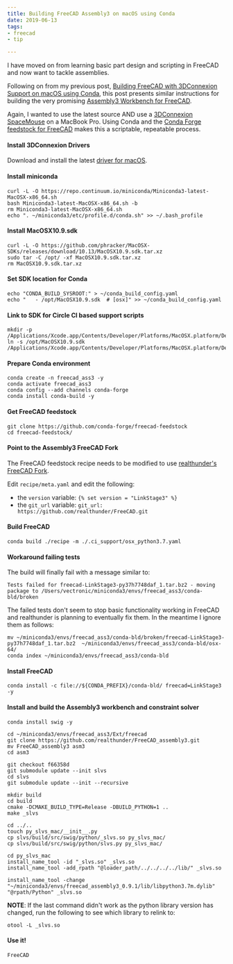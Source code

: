 ```yaml
---
title: Building FreeCAD Assembly3 on macOS using Conda 
date: 2019-06-13
tags: 
- freecad
- tip

---
```


I have moved on from learning basic part design and scripting in FreeCAD and now want to tackle assemblies.
 
Following on from my previous post, 
[Building FreeCAD with 3DConnexion Support on macOS using Conda](/posts/building-freecad-with-3dconnexion-support-on-macos-using-conda),
this post presents similar instructions for building the very promising
[Assembly3 Workbench for FreeCAD](https://github.com/realthunder/FreeCAD_assembly3).
 
Again, I wanted to use the latest source AND use a [3DConnexion SpaceMouse](https://www.3dconnexion.co.uk/spacemouse_wireless/uk/) on a MacBook Pro.
Using Conda and the [Conda Forge feedstock for FreeCAD](https://github.com/conda-forge/freecad-feedstock) makes this a
scriptable, repeatable process. 

<!--more-->

#### Install 3DConnexion Drivers

Download and install the latest [driver for macOS](https://www.3dconnexion.co.uk/service/drivers.html).

#### Install miniconda

	curl -L -O https://repo.continuum.io/miniconda/Miniconda3-latest-MacOSX-x86_64.sh
	bash Miniconda3-latest-MacOSX-x86_64.sh -b
	rm Miniconda3-latest-MacOSX-x86_64.sh 
	echo ". ~/miniconda3/etc/profile.d/conda.sh" >> ~/.bash_profile

#### Install MacOSX10.9.sdk

	curl -L -O https://github.com/phracker/MacOSX-SDKs/releases/download/10.13/MacOSX10.9.sdk.tar.xz
	sudo tar -C /opt/ -xf MacOSX10.9.sdk.tar.xz 
	rm MacOSX10.9.sdk.tar.xz

#### Set SDK location for Conda

	echo "CONDA_BUILD_SYSROOT:" > ~/conda_build_config.yaml
	echo "   - /opt/MacOSX10.9.sdk  # [osx]" >> ~/conda_build_config.yaml

#### Link to SDK for Circle CI based support scripts

	mkdir -p /Applications/Xcode.app/Contents/Developer/Platforms/MacOSX.platform/Developer/SDKs/
	ln -s /opt/MacOSX10.9.sdk /Applications/Xcode.app/Contents/Developer/Platforms/MacOSX.platform/Developer/SDKs

#### Prepare Conda environment

	conda create -n freecad_ass3 -y
	conda activate freecad_ass3
	conda config --add channels conda-forge
	conda install conda-build -y

#### Get FreeCAD feedstock

	git clone https://github.com/conda-forge/freecad-feedstock
	cd freecad-feedstock/

#### Point to the Assembly3 FreeCAD Fork
 
The FreeCAD feedstock recipe needs to be modified to use [realthunder's FreeCAD Fork](https://github.com/realthunder/FreeCAD).

Edit `recipe/meta.yaml` and edit the following:
 
* the `version` variable: `{% set version = "LinkStage3" %}`
* the `git_url` variable: `git_url: https://github.com/realthunder/FreeCAD.git`

#### Build FreeCAD

	conda build ./recipe -m ./.ci_support/osx_python3.7.yaml

#### Workaround failing tests

The build will finally fail with a message similar to:

    Tests failed for freecad-LinkStage3-py37h7748daf_1.tar.bz2 - moving package to /Users/vectronic/miniconda3/envs/freecad_ass3/conda-bld/broken

The failed tests don't seem to stop basic functionality working in FreeCAD and realthunder is planning to eventually fix them. 
In the meantime I ignore them as follows:

    mv ~/miniconda3/envs/freecad_ass3/conda-bld/broken/freecad-LinkStage3-py37h7748daf_1.tar.bz2  ~/miniconda3/envs/freecad_ass3/conda-bld/osx-64/
    conda index ~/miniconda3/envs/freecad_ass3/conda-bld

#### Install FreeCAD

	conda install -c file://${CONDA_PREFIX}/conda-bld/ freecad=LinkStage3 -y

#### Install and build the Assembly3 workbench and constraint solver

    conda install swig -y
    
    cd ~/miniconda3/envs/freecad_ass3/Ext/freecad
    git clone https://github.com/realthunder/FreeCAD_assembly3.git
    mv FreeCAD_assembly3 asm3
    cd asm3
    
    git checkout f66358d
    git submodule update --init slvs
    cd slvs
    git submodule update --init --recursive
    
    mkdir build
    cd build
    cmake -DCMAKE_BUILD_TYPE=Release -DBUILD_PYTHON=1 ..
    make _slvs
    
    cd ../..
    touch py_slvs_mac/__init__.py
    cp slvs/build/src/swig/python/_slvs.so py_slvs_mac/
    cp slvs/build/src/swig/python/slvs.py py_slvs_mac/
    
    cd py_slvs_mac
    install_name_tool -id "_slvs.so" _slvs.so
    install_name_tool -add_rpath "@loader_path/../../../../lib/" _slvs.so
    
    install_name_tool -change "~/miniconda3/envs/freecad_assembly3_0.9.1/lib/libpython3.7m.dylib" "@rpath/Python" _slvs.so
    
**NOTE**: If the last command didn't work as the python library version has changed, run the following to see which library to relink to:

    otool -L _slvs.so

#### Use it!

	FreeCAD
